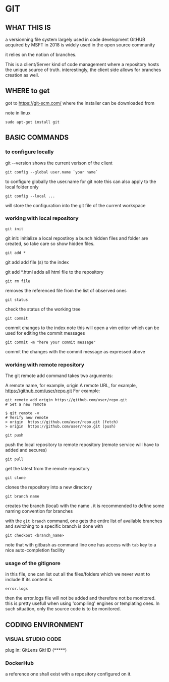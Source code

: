 # GIT
## WHAT THIS IS
a versionning file system largely used in code development
GitHUB acquired by MSFT in 2018 is widely used in the open source community

it relies on the notion of branches.

This is a client/Server kind of code management where a repository hosts the unique source of truth. interestingly, the client side allows for branches creation as well.

## WHERE to get
got to https://git-scm.com/
where the installer can be downloaded from 

note in linux
````
sudo apt-get install git
````

## BASIC COMMANDS

### to configure locally
git --version
shows the current verison of the client
````
git config --global user.name `your name`
````
to configure globally the user.name for git
note this can also apply to the local folder only

````
git config --local ...
````
will store the configuration into the git file of the current workspace


### working with local repository
````
git init
````
git init: initialize a local repostiroy
a bunch hidden files and folder are created, so take care so show hidden files.

````
git add *
````
git add <file> add file (s) to the index

git add *.html adds all html file to the repository

````
git rm file
````
removes the referenced file from the list of observed ones

````
git status
````
check the status of the working tree

```` 
git commit
````
 commit changes to the index
note this will open a vim editor which can be used for editing the commit messages

````
git commit -m "here your commit message"
````
commit the changes with the commit message as expressed above

### working with remote repository
The git remote add command takes two arguments:

A remote name, for example, origin
A remote URL, for example, https://github.com/user/repo.git
For example:
````
git remote add origin https://github.com/user/repo.git
# Set a new remote

$ git remote -v
# Verify new remote
> origin  https://github.com/user/repo.git (fetch)
> origin  https://github.com/user/repo.git (push)
````

````
git push
````
push the local repository to remote repository
(remote service will have to added and secures)

````
git pull
````
get the latest from the remote repository

````
git clone
````
clones the repository into a new directory

````
git branch name
````
creates the branch (local) with the name <name>. it is recommended to define some naming convention for branches

with the ``git branch`` command, one gets the entire list of available branches and switching to a specific branch is done with 
````
git checkout <branch_name>
````
note that with gitbash as command line one has access with ``tab`` key to a nice auto-completion facility



### usage of the gitignore
in this file, one can list out all the files/folders which we never want to include
If its content is
````
error.logs
````
then the error.logs file will not be added and therefore not be monitored.
this is pretty usefull when using 'compiling' engines or templating ones. In such situation, only the source code is to be monitored.

## CODING ENVIRONMENT

### VISUAL STUDIO CODE
plug in: GitLens GitHD (*****)

### DockerHub
a reference one shall exist with a repository configured on it.